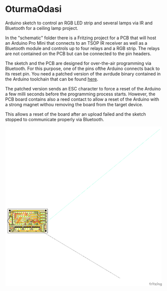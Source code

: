 OturmaOdasi
===========

Arduino sketch to control an RGB LED strip and several lamps via IR and Bluetooth for a ceiling lamp project.

In the "schematic" folder there is a Fritzing project for a PCB that will host an Arduino Pro Mini that 
connects to an TSOP IR receiver as well as a Bluetooth module and controls up to four relays and a RGB strip.
The relays are not contained on the PCB but can be connected to the pin headers. 

The sketch and the PCB are designed for over-the-air programming via Bluetooth. For this purpose, one of the
pins ofthe Arduino connects back to its reset pin. You need a patched version of the avrdude binary contained
in the Arduino toolchain that can be found <a href="avrdude/avrdude-5.11.patch">here</a>.

The patched version sends an ESC character to force a reset of the Arduino a few milli seconds before the 
programming process starts. However, the PCB board contains also a reed contact to allow a reset of the 
Arduino with a strong magnet withou removing the board from the target device.

This allows a reset of the board after an upload failed and the sketch stopped to communicate properly via
Bluetooth.

<img src="schematic/OturmaOdasi.png">
